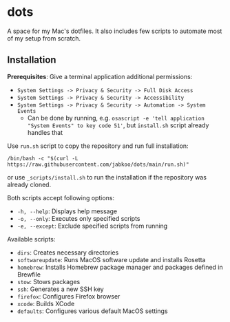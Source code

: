 # dots

A space for my Mac's dotfiles. It also includes few scripts to automate most of my setup from scratch.

## Installation

**Prerequisites**: Give a terminal application additional permissions:
- `System Settings -> Privacy & Security -> Full Disk Access`
- `System Settings -> Privacy & Security -> Accessibility`
- `System Settings -> Privacy & Security -> Automation -> System Events`
	- Can be done by running, e.g. `osascript -e 'tell application "System Events" to key code 51'`, but `install.sh` script already handles that 

Use `run.sh` script to copy the repository and run full installation:

`/bin/bash -c "$(curl -L https://raw.githubusercontent.com/jabkoo/dots/main/run.sh)"`

or use `_scripts/install.sh` to run the installation if the repository was already cloned.

Both scripts accept following options:
- `-h, --help`: Displays help message
- `-o, --only`: Executes only specified scripts
- `-e, --except`: Exclude specified scripts from running

Available scripts:
- `dirs`: Creates necessary directories
- `softwareupdate`: Runs MacOS software update and installs Rosetta
- `homebrew`: Installs Homebrew package manager and packages defined in Brewfile
- `stow`: Stows packages
- `ssh`: Generates a new SSH key
- `firefox`: Configures Firefox browser
- `xcode`: Builds XCode
- `defaults`: Configures various default MacOS settings
